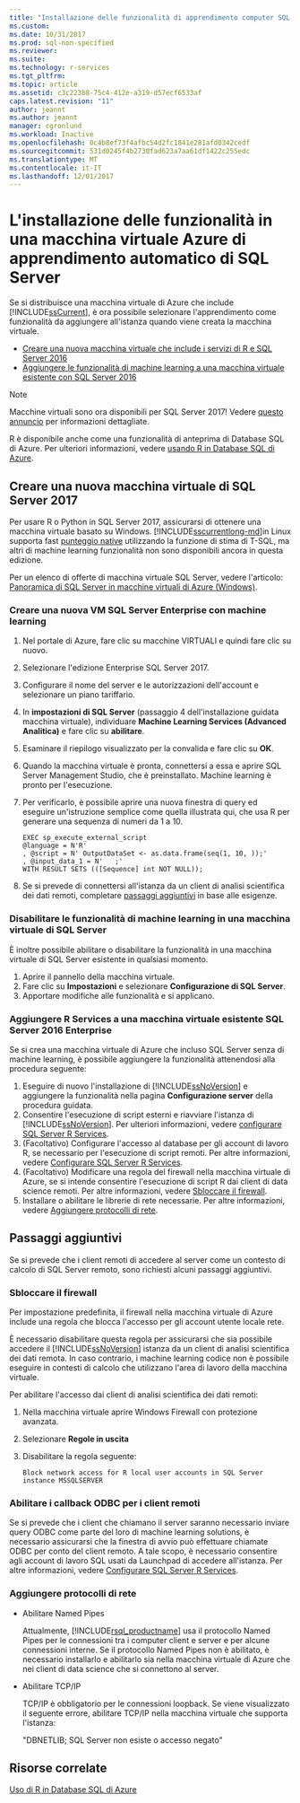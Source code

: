 ```yaml
---
title: "Installazione delle funzionalità di apprendimento computer SQL Server in una macchina virtuale di Azure | Documenti Microsoft"
ms.custom: 
ms.date: 10/31/2017
ms.prod: sql-non-specified
ms.reviewer: 
ms.suite: 
ms.technology: r-services
ms.tgt_pltfrm: 
ms.topic: article
ms.assetid: c3c223b8-75c4-412e-a319-d57ecf6533af
caps.latest.revision: "11"
author: jeannt
ms.author: jeannt
manager: cgronlund
ms.workload: Inactive
ms.openlocfilehash: 0c4b8ef73f4afbc54d2fc1841e281afd0342cedf
ms.sourcegitcommit: 531d0245f4b2730fad623a7aa61df1422c255edc
ms.translationtype: MT
ms.contentlocale: it-IT
ms.lasthandoff: 12/01/2017
---
```

# <a name="installing-sql-server-machine-learning-features-on-an-azure-virtual-machine"></a>L'installazione delle funzionalità in una macchina virtuale Azure di apprendimento automatico di SQL Server
 
Se si distribuisce una macchina virtuale di Azure che include [!INCLUDE[ssCurrent](../../includes/sscurrent-md.md)], è ora possibile selezionare l'apprendimento come funzionalità da aggiungere all'istanza quando viene creata la macchina virtuale.

+ [Creare una nuova macchina virtuale che include i servizi di R e SQL Server 2016](#new)
+ [Aggiungere le funzionalità di machine learning a una macchina virtuale esistente con SQL Server 2016](#existing)

> [!NOTE]
> Macchine virtuali sono ora disponibili per SQL Server 2017! Vedere [questo annuncio](https://azure.microsoft.com/blog/announcing-new-azure-vm-images-sql-server-2017-on-linux-and-windows/) per informazioni dettagliate.
> 
> R è disponibile anche come una funzionalità di anteprima di Database SQL di Azure. Per ulteriori informazioni, vedere [usando R in Database SQL di Azure](../r/using-r-in-azure-sql-database.md).

## <a name="create-a-new-sql-server-2017-virtual-machine"></a>Creare una nuova macchina virtuale di SQL Server 2017

Per usare R o Python in SQL Server 2017, assicurarsi di ottenere una macchina virtuale basato su Windows. [!INCLUDE[sscurrentlong-md](../../includes/sscurrentlong-md.md)]in Linux supporta fast [punteggio native](../sql-native-scoring.md) utilizzando la funzione di stima di T-SQL, ma altri di machine learning funzionalità non sono disponibili ancora in questa edizione.

Per un elenco di offerte di macchina virtuale SQL Server, vedere l'articolo: [Panoramica di SQL Server in macchine virtuali di Azure (Windows)](https://docs.microsoft.com/azure/virtual-machines/windows/sql/virtual-machines-windows-sql-server-iaas-overview).

### <a name="new"></a>Creare una nuova VM SQL Server Enterprise con machine learning

1. Nel portale di Azure, fare clic su macchine VIRTUALI e quindi fare clic su nuovo.
2. Selezionare l'edizione Enterprise SQL Server 2017.
3. Configurare il nome del server e le autorizzazioni dell'account e selezionare un piano tariffario.
4. In **impostazioni di SQL Server** (passaggio 4 dell'installazione guidata macchina virtuale), individuare **Machine Learning Services (Advanced Analitica)** e fare clic su **abilitare**.
5. Esaminare il riepilogo visualizzato per la convalida e fare clic su **OK**.
6. Quando la macchina virtuale è pronta, connettersi a essa e aprire SQL Server Management Studio, che è preinstallato. Machine learning è pronto per l'esecuzione.
7. Per verificarlo, è possibile aprire una nuova finestra di query ed eseguire un'istruzione semplice come quella illustrata qui, che usa R per generare una sequenza di numeri da 1 a 10.

    ```
    EXEC sp_execute_external_script
    @language = N'R'
    , @script = N' OutputDataSet <- as.data.frame(seq(1, 10, ));'
    , @input_data_1 = N'   ;'
    WITH RESULT SETS (([Sequence] int NOT NULL));
    ```

6. Se si prevede di connettersi all'istanza da un client di analisi scientifica dei dati remoti, completare [passaggi aggiuntivi](#additional-steps) in base alle esigenze.

### <a name="disable-machine-learning-features-on-a-sql-server-vm"></a>Disabilitare le funzionalità di machine learning in una macchina virtuale di SQL Server

È inoltre possibile abilitare o disabilitare la funzionalità in una macchina virtuale di SQL Server esistente in qualsiasi momento.

1. Aprire il pannello della macchina virtuale.
2. Fare clic su **Impostazioni** e selezionare **Configurazione di SQL Server**.
3. Apportare modifiche alle funzionalità e si applicano.

### <a name="existing"></a>Aggiungere R Services a una macchina virtuale esistente SQL Server 2016 Enterprise

Se si crea una macchina virtuale di Azure che incluso SQL Server senza di machine learning, è possibile aggiungere la funzionalità attenendosi alla procedura seguente:

1. Eseguire di nuovo l'installazione di [!INCLUDE[ssNoVersion](../../includes/ssnoversion-md.md)] e aggiungere la funzionalità nella pagina **Configurazione server** della procedura guidata.
2. Consentire l'esecuzione di script esterni e riavviare l'istanza di [!INCLUDE[ssNoVersion](../../includes/ssnoversion-md.md)]. Per ulteriori informazioni, vedere [configurare SQL Server R Services](../../advanced-analytics/r/set-up-sql-server-r-services-in-database.md).
3. (Facoltativo) Configurare l'accesso al database per gli account di lavoro R, se necessario per l'esecuzione di script remoti.
   Per altre informazioni, vedere [Configurare SQL Server R Services](../../advanced-analytics/r/set-up-sql-server-r-services-in-database.md).
3. (Facoltativo) Modificare una regola del firewall nella macchina virtuale di Azure, se si intende consentire l'esecuzione di script R dai client di data science remoti. Per altre informazioni, vedere [Sbloccare il firewall](#firewall).
4. Installare o abilitare le librerie di rete necessarie. Per altre informazioni, vedere [Aggiungere protocolli di rete](#network).

## <a name="additional-steps"></a>Passaggi aggiuntivi

Se si prevede che i client remoti di accedere al server come un contesto di calcolo di SQL Server remoto, sono richiesti alcuni passaggi aggiuntivi.

### <a name="firewall"></a>Sbloccare il firewall

Per impostazione predefinita, il firewall nella macchina virtuale di Azure include una regola che blocca l'accesso per gli account utente locale rete.

È necessario disabilitare questa regola per assicurarsi che sia possibile accedere il [!INCLUDE[ssNoVersion](../../includes/ssnoversion-md.md)] istanza da un client di analisi scientifica dei dati remota.  In caso contrario, i machine learning codice non è possibile eseguire in contesti di calcolo che utilizzano l'area di lavoro della macchina virtuale.

Per abilitare l'accesso dai client di analisi scientifica dei dati remoti:

1. Nella macchina virtuale aprire Windows Firewall con protezione avanzata.
2. Selezionare **Regole in uscita**
3. Disabilitare la regola seguente:
  
     `Block network access for R local user accounts in SQL Server instance MSSQLSERVER`
  
### <a name="enable-odbc-callbacks-for-remote-clients"></a>Abilitare i callback ODBC per i client remoti

Se si prevede che i client che chiamano il server saranno necessario inviare query ODBC come parte del loro di machine learning solutions, è necessario assicurarsi che la finestra di avvio può effettuare chiamate ODBC per conto del client remoto. A tale scopo, è necessario consentire agli account di lavoro SQL usati da Launchpad di accedere all'istanza.
Per altre informazioni, vedere [Configurare SQL Server R Services](../../advanced-analytics/r/set-up-sql-server-r-services-in-database.md).

### <a name="network"></a>Aggiungere protocolli di rete

+ Abilitare Named Pipes
  
  Attualmente, [!INCLUDE[rsql_productname](../../includes/rsql-productname-md.md)] usa il protocollo Named Pipes per le connessioni tra i computer client e server e per alcune connessioni interne. Se il protocollo Named Pipes non è abilitato, è necessario installarlo e abilitarlo sia nella macchina virtuale di Azure che nei client di data science che si connettono al server.
  
+ Abilitare TCP/IP

  TCP/IP è obbligatorio per le connessioni loopback. Se viene visualizzato il seguente errore, abilitare TCP/IP nella macchina virtuale che supporta l'istanza:

  "DBNETLIB; SQL Server non esiste o accesso negato"

## <a name="related-resources"></a>Risorse correlate

[Uso di R in Database SQL di Azure](../r/using-r-in-azure-sql-database.md)
